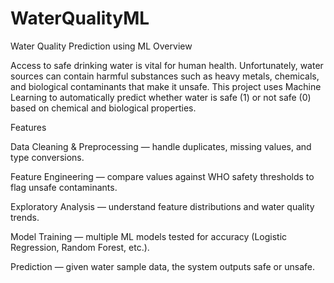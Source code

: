 # WaterQualityML
Water Quality Prediction using ML
Overview

Access to safe drinking water is vital for human health. Unfortunately, water sources can contain harmful substances such as heavy metals, chemicals, and biological contaminants that make it unsafe.
This project uses Machine Learning to automatically predict whether water is safe (1) or not safe (0) based on chemical and biological properties.

Features

Data Cleaning & Preprocessing — handle duplicates, missing values, and type conversions.

Feature Engineering — compare values against WHO safety thresholds to flag unsafe contaminants.

Exploratory Analysis — understand feature distributions and water quality trends.

Model Training — multiple ML models tested for accuracy (Logistic Regression, Random Forest, etc.).

Prediction — given water sample data, the system outputs safe or unsafe.
